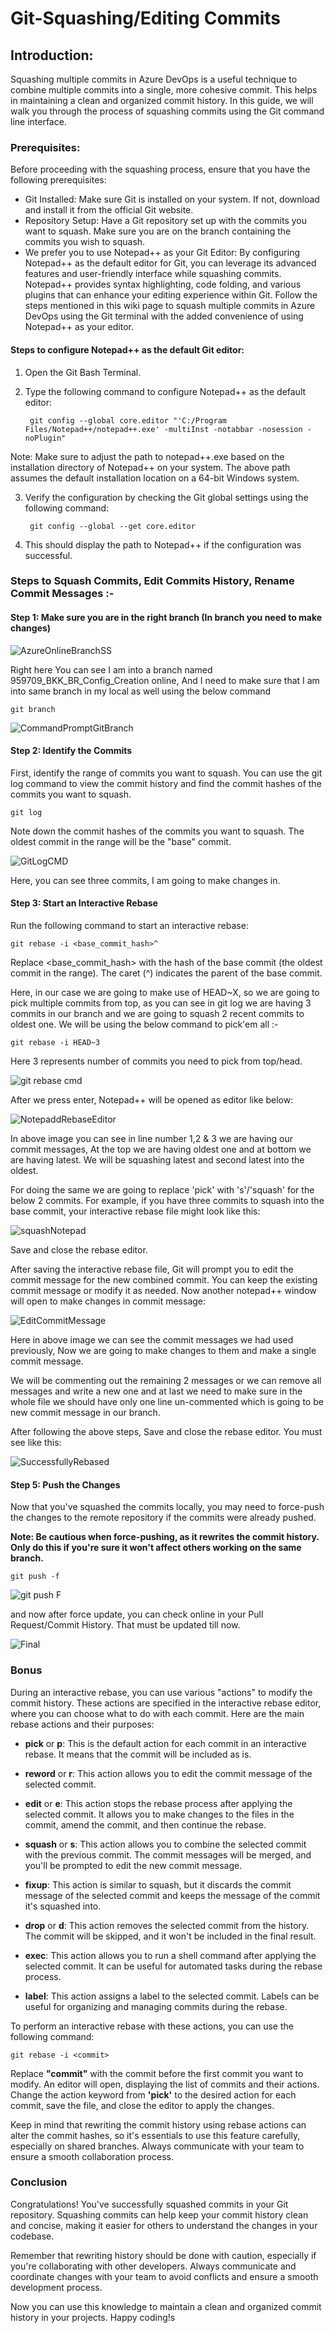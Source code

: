 # Git-Squashing/Editing Commits

## Introduction:
Squashing multiple commits in Azure DevOps is a useful technique to combine multiple commits into a single, more cohesive commit. This helps in maintaining a clean and organized commit history. In this guide, we will walk you through the process of squashing commits using the Git command line interface.

### Prerequisites:
Before proceeding with the squashing process, ensure that you have the following prerequisites:

* Git Installed: Make sure Git is installed on your system. If not, download and install it from the official Git website.
* Repository Setup: Have a Git repository set up with the commits you want to squash. Make sure you are on the branch containing the commits you wish to squash.
* We prefer you to use Notepad++ as your Git Editor: By configuring Notepad++ as the default editor for Git, you can leverage its advanced features and user-friendly interface while squashing commits. Notepad++ provides syntax highlighting, code folding, and various plugins that can enhance your editing experience within Git. Follow the steps mentioned in this wiki page to squash multiple commits in Azure DevOps using the Git terminal with the added convenience of using Notepad++ as your editor.

#### Steps to configure Notepad++ as the default Git editor:

1. Open the Git Bash Terminal.
  
2. Type the following command to configure Notepad++ as the default editor:

        git config --global core.editor "'C:/Program Files/Notepad++/notepad++.exe' -multiInst -notabbar -nosession -noPlugin"

Note: Make sure to adjust the path to notepad++.exe based on the installation directory of Notepad++ on your system. The above path assumes the default installation location on a 64-bit Windows system.

3. Verify the configuration by checking the Git global settings using the following command:

        git config --global --get core.editor
   
4. This should display the path to Notepad++ if the configuration was successful.


### Steps to Squash Commits, Edit Commits History, Rename Commit Messages :-

#### Step 1: Make sure you are in the right branch (In branch you need to make changes)

![AzureOnlineBranchSS](https://github.com/rishabh211200/Git-Squash/assets/55344761/88f6c8cf-2e6c-4217-934f-082ef50c4d08)

Right here You can see I am into a branch named 959709_BKK_BR_Config_Creation online, And I need to make sure that I am into same branch in my local as well using the below command

    git branch

![CommandPromptGitBranch](https://github.com/rishabh211200/Git-Squash/assets/55344761/587377da-486e-4282-b3ce-2d8ef2ec0b64)

#### Step 2: Identify the Commits

First, identify the range of commits you want to squash. You can use the git log command to view the commit history and find the commit hashes of the commits you want to squash.

    git log

Note down the commit hashes of the commits you want to squash. The oldest commit in the range will be the "base" commit.

![GitLogCMD](https://github.com/rishabh211200/Git-Squash/assets/55344761/92cce4c4-db0e-47cc-9c17-038238f3aab6)

Here, you can see three commits, I am going to make changes in.

#### Step 3: Start an Interactive Rebase

Run the following command to start an interactive rebase:

    git rebase -i <base_commit_hash>^

Replace <base_commit_hash> with the hash of the base commit (the oldest commit in the range). The caret (^) indicates the parent of the base commit.

Here, in our case we are going to make use of HEAD~X, so we are going to pick multiple commits from top, as you can see in git log we are having 3 commits in our branch and we are going to squash 2 recent commits to oldest one. We will be using the below command to pick'em all :-

    git rebase -i HEAD~3

Here 3 represents number of commits you need to pick from top/head.

![git rebase cmd](https://github.com/rishabh211200/Git-Squash/assets/55344761/5f9031c4-8f52-45a5-abab-8c1ba7a90de8)

After we press enter, Notepad++ will be opened as editor like below:

![NotepaddRebaseEditor](https://github.com/rishabh211200/Git-Squash/assets/55344761/0fd316a1-a610-4e2c-bc82-022b6b5b28b8)

In above image you can see in line number 1,2 & 3 we are having our commit messages, At the top we are having oldest one and at bottom we are having latest.
We will be squashing latest and second latest into the oldest.

For doing the same we are going to replace 'pick' with 's'/'squash' for the below 2 commits.
For example, if you have three commits to squash into the base commit, your interactive rebase file might look like this:

![squashNotepad](https://github.com/rishabh211200/Git-Squash/assets/55344761/dfb7746e-d4d5-44b3-8fcb-39ea1d6a2057)

Save and close the rebase editor.

After saving the interactive rebase file, Git will prompt you to edit the commit message for the new combined commit. You can keep the existing commit message or modify it as needed.
Now another notepad++ window will open to make changes in commit message:

![EditCommitMessage](https://github.com/rishabh211200/Git-Squash/assets/55344761/b7ca8408-f496-4d8c-b4ea-8fb28b63fb92)

Here in above image we can see the commit messages we had used previously, Now we are going to make changes to them and make a single commit message.

We will be commenting out the remaining 2 messages or we can remove all messages and write a new one and at last we need to make sure in the whole file we should have only one line un-commented which is going to be new commit message in our branch.

After following the above steps, Save and close the rebase editor. You must see like this:

![SuccessfullyRebased](https://github.com/rishabh211200/Git-Squash/assets/55344761/0fd788fe-f83d-4bc8-aa46-2a4aa17fb083)


#### Step 5: Push the Changes

Now that you've squashed the commits locally, you may need to force-push the changes to the remote repository if the commits were already pushed.

**Note: Be cautious when force-pushing, as it rewrites the commit history. Only do this if you're sure it won't affect others working on the same branch.**

    git push -f

![git push F](https://github.com/rishabh211200/Git-Squash/assets/55344761/5ffaebc4-b2a1-4a6b-b21c-90bec84aaa7b)

and now after force update, you can check online in your Pull Request/Commit History. That must be updated till now.

![Final](https://github.com/rishabh211200/Git-Squash/assets/55344761/9b2a903f-d3a6-4b57-9eda-a7d525dece94)

### Bonus

During an interactive rebase, you can use various "actions" to modify the commit history. These actions are specified in the interactive rebase editor, where you can choose what to do with each commit. Here are the main rebase actions and their purposes:

* **pick** or **p**: This is the default action for each commit in an interactive rebase. It means that the commit will be included as is.

* **reword** or **r**: This action allows you to edit the commit message of the selected commit.

* **edit** or **e**: This action stops the rebase process after applying the selected commit. It allows you to make changes to the files in the commit, amend the commit, and then continue the rebase.

* **squash** or **s**: This action allows you to combine the selected commit with the previous commit. The commit messages will be merged, and you'll be prompted to edit the new commit message.

* **fixup**: This action is similar to squash, but it discards the commit message of the selected commit and keeps the message of the commit it's squashed into.

* **drop** or **d**: This action removes the selected commit from the history. The commit will be skipped, and it won't be included in the final result.

* **exec**: This action allows you to run a shell command after applying the selected commit. It can be useful for automated tasks during the rebase process.

* **label**: This action assigns a label to the selected commit. Labels can be useful for organizing and managing commits during the rebase.

To perform an interactive rebase with these actions, you can use the following command:

    git rebase -i <commit>

Replace **"commit"** with the commit before the first commit you want to modify. An editor will open, displaying the list of commits and their actions. Change the action keyword from **'pick'** to the desired action for each commit, save the file, and close the editor to apply the changes.

Keep in mind that rewriting the commit history using rebase actions can alter the commit hashes, so it's essentials to use this feature carefully, especially on shared branches. Always communicate with your team to ensure a smooth collaboration process.


### Conclusion

Congratulations! You've successfully squashed commits in your Git repository. Squashing commits can help keep your commit history clean and concise, making it easier for others to understand the changes in your codebase.

Remember that rewriting history should be done with caution, especially if you're collaborating with other developers. Always communicate and coordinate changes with your team to avoid conflicts and ensure a smooth development process.

Now you can use this knowledge to maintain a clean and organized commit history in your projects. Happy coding!s



    


